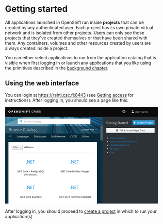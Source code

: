# Getting started

All applications launched in OpenShift run inside **projects** that can be
created by any authenticated user. Each project has its own private virtual
network and is isolated from other projects. Users can only see those projects
that they've created themselves or that have been shared with them. Any
containers, volumes and other resources created by users are always created
inside a project.

You can either select applications to run from the application catalog that is
visible when first logging in or launch any applications that you like using the
primitives described in the [background chapter](../../introduction/background).

## Using the web interface

You can login at https://rahti.csc.fi:8443 (see [Getting access](../../introduction/access)
for instructions). After logging in, you should see a page like this:

![OpenShift main page](img/openshift_main_page_3.7.png)

After logging in, you should proceed to [create a
project](../../usage/projects_and_quota/) in which to run your application(s).
